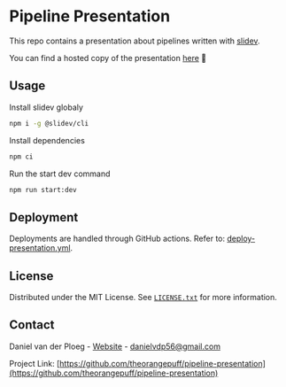 # Pipeline Presentation

This repo contains a presentation about pipelines written with [slidev](https://sli.dev).

You can find a hosted copy of the presentation [here](https://theorangepuff.github.io/pipelines-presentation) 🚀

## Usage

Install slidev globaly

```bash
npm i -g @slidev/cli
```

Install dependencies

```bash
npm ci
```

Run the start dev command

```bash
npm run start:dev
```

## Deployment

Deployments are handled through GitHub actions. Refer to: [deploy-presentation.yml](/.github/workflows/deploy-presentation.yml).

## License

Distributed under the MIT License. See [`LICENSE.txt`](./LICENSE.txt) for more information.

## Contact

Daniel van der Ploeg - [Website](https://danielvdp.com) - danielvdp56@gmail.com

Project Link: [https://github.com/theorangepuff/pipeline-presentation](https://github.com/theorangepuff/pipeline-presentation)

